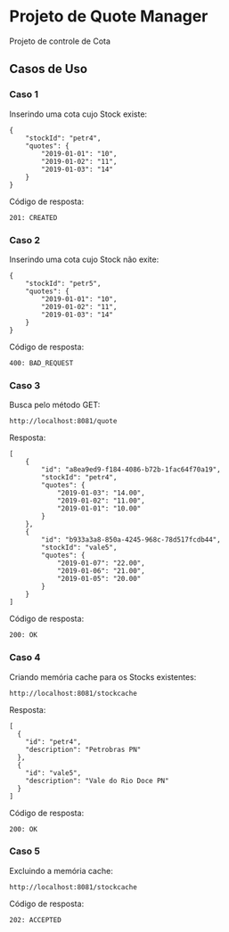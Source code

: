# Projeto de Quote Manager
Projeto de controle de Cota

## Casos de Uso

### Caso 1
Inserindo uma cota cujo Stock existe:

	{
		"stockId": "petr4",
		"quotes": {
			"2019-01-01": "10",
			"2019-01-02": "11",
			"2019-01-03": "14"
		}
	}
	
Código de resposta:

	201: CREATED
	
### Caso 2
Inserindo uma cota cujo Stock não exite:

	{
		"stockId": "petr5",
		"quotes": {
			"2019-01-01": "10",
			"2019-01-02": "11",
			"2019-01-03": "14"
		}
	}
	
Código de resposta:

	400: BAD_REQUEST

### Caso 3
Busca pelo método GET:
	
	http://localhost:8081/quote
	
Resposta:

	[
		{
			"id": "a8ea9ed9-f184-4086-b72b-1fac64f70a19",
			"stockId": "petr4",
			"quotes": {
				"2019-01-03": "14.00",
				"2019-01-02": "11.00",
				"2019-01-01": "10.00"
			}
		},
		{
			"id": "b933a3a8-850a-4245-968c-78d517fcdb44",
			"stockId": "vale5",
			"quotes": {
				"2019-01-07": "22.00",
				"2019-01-06": "21.00",
				"2019-01-05": "20.00"
			}
		}
	]

Código de resposta:

	200: OK
	
### Caso 4
Criando memória cache para os Stocks existentes:
	
	http://localhost:8081/stockcache
	
Resposta:

	[
	  {
	    "id": "petr4",
	    "description": "Petrobras PN"
	  },
	  {
	    "id": "vale5",
	    "description": "Vale do Rio Doce PN"
	  }
	]

Código de resposta:

	200: OK
	
### Caso 5
Excluindo a memória cache:

	http://localhost:8081/stockcache
	
Código de resposta:
	
	202: ACCEPTED